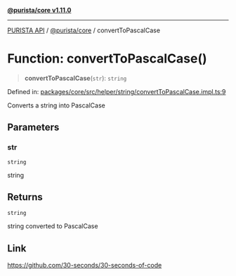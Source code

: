 [**@purista/core v1.11.0**](../README.md)

***

[PURISTA API](../../../packages.md) / [@purista/core](../README.md) / convertToPascalCase

# Function: convertToPascalCase()

> **convertToPascalCase**(`str`): `string`

Defined in: [packages/core/src/helper/string/convertToPascalCase.impl.ts:9](https://github.com/puristajs/purista/blob/master/packages/core/src/helper/string/convertToPascalCase.impl.ts#L9)

Converts a string into PascalCase

## Parameters

### str

`string`

string

## Returns

`string`

string converted to PascalCase

## Link

https://github.com/30-seconds/30-seconds-of-code
